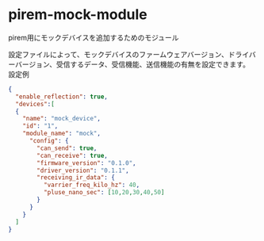 # pirem-mock-module
pirem用にモックデバイスを追加するためのモジュール

設定ファイルによって、モックデバイスのファームウェアバージョン、ドライバーバージョン、受信するデータ、受信機能、送信機能の有無を設定できます。
設定例
```json
{
  "enable_reflection": true,
  "devices":[
  {
    "name": "mock_device",
    "id": "1",
    "module_name": "mock",
      "config": {
        "can_send": true,
        "can_receive": true,
        "firmware_version": "0.1.0",
        "driver_version": "0.1.1",
        "receiving_ir_data": {
          "varrier_freq_kilo_hz": 40,
          "pluse_nano_sec": [10,20,30,40,50]
        }
      }
    }
  ]
}
```
